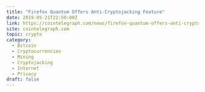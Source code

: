 ```yaml
---
title: "Firefox Quantum Offers Anti-Cryptojacking Feature"
date: 2019-05-21T22:50:00Z
link: https://cointelegraph.com/news/firefox-quantum-offers-anti-cryptojacking-feature?utm_medium=RSS&utm_source=hune
site: cointelegraph.com
topic: crypto
category:
  - Bitcoin
  - Cryptocurrencies
  - Mining
  - Cryptojacking
  - Internet
  - Privacy
draft: false
---
```


